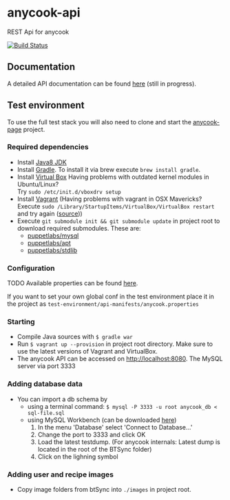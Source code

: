 anycook-api
===========

REST Api for anycook

[![Build Status](https://jenkins.anycook.de:443/buildStatus/icon?job=anycook-api)](https://jenkins.anycook.de:443/job/anycook-api/)

## Documentation
A detailed API documentation can be found [here](http://docs.anycook.apiary.io/) (still in progress).

## Test environment
To use the full test stack you will also need to clone and start the [anycook-page](https://github.com/anycook/anycook-page) project.

### Required dependencies
- Install [Java8 JDK](http://www.oracle.com/technetwork/java/javase/downloads/jdk8-downloads-2133151.html)
- Install [Gradle](http://www.gradle.org/). To install it via brew execute ```brew install gradle```.
- Install [Virtual Box](https://www.virtualbox.org/)
  Having problems with outdated kernel modules in Ubuntu/Linux?  
Try ```sudo /etc/init.d/vboxdrv setup```
- Install [Vagrant](http://www.vagrantup.com/) (Having problems with vagrant in OSX Mavericks? Execute ```sudo /Library/StartupItems/VirtualBox/VirtualBox restart``` and try again ([source](http://www.asquera.de/development/2013/06/20/vagrant-on-mavericks/)))
- Execute ```git submodule init && git submodule update``` in project root to download required submodules. These are:
  - [puppetlabs/mysql](https://forge.puppetlabs.com/puppetlabs/mysql)
  - [puppetlabs/apt](https://forge.puppetlabs.com/puppetlabs/apt)
  - [puppetlabs/stdlib](https://forge.puppetlabs.com/puppetlabs/stdlib)

### Configuration
TODO
Available properties can be found [here](https://github.com/anycook/anycook-core/wiki/Configuration-File).

If you want to set your own global conf in the test environment place it in the project as ```test-environment/api-manifests/anycook.properties```

### Starting
- Compile Java sources with ```$ gradle war```
- Run ```$ vagrant up --provision``` in project root directory.
  Make sure to use the latest versions of Vagrant and VirtualBox.
- The anycook API can be accessed on [http://localhost:8080](http://localhost:8080). The MySQL server via port 3333

### Adding database data
- You can import a db schema by 
  - using a terminal command: ```$ mysql -P 3333 -u root anycook_db < sql-file.sql```
  - using MySQL Workbench (can be downloaded [here](https://www.mysql.com/products/workbench/))
    1. In the menu 'Database' select 'Connect to Database...'
    2. Change the port to 3333 and click OK
    3. Load the latest testdump. (For anycook internals: Latest dump is located in the root of the BTSync folder)
    4. Click on the lighning symbol

### Adding user and recipe images
- Copy image folders from btSync into ```./images``` in project root.

